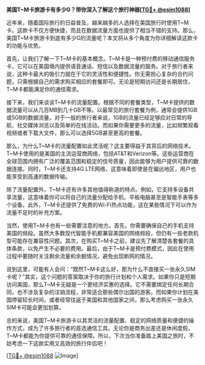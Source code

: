 **美国T~M卡旅游卡有多少G？带你深入了解这个旅行神器[[TG💪+ @esim1088](https://t.me/s/esim1088)]**

近年来，随着国际旅行的日益普及，越来越多的人选择在美国旅行时使用T~M卡。这款卡不仅方便快捷，而且在数据流量方面也提供了相当不错的支持。那么，美国T~M卡旅游卡到底有多少G的流量呢？本文将从多个角度为你详细解读这款卡的功能与优势。

首先，让我们了解一下T~M卡的基本概念。T~M卡是一种预付费的移动通信服务卡，它可以在美国境内提供语音通话、短信以及数据流量的服务。对于旅行者来说，这种卡最大的吸引力就在于它的灵活性和便捷性。你无需担心复杂的合约问题，只需根据自己的需求购买相应的套餐即可。无论是短期访问还是长期居住，T~M卡都能满足你的通信需求。

接下来，我们来谈谈T~M卡的流量配置。根据不同的套餐类型，T~M卡提供的数据流量可以从几百MB到几十GB不等。以最常见的旅行套餐为例，通常会提供1GB或5GB的数据流量。对于一般的旅行者来说，1GB的流量已经足够应对日常的导航、社交媒体浏览以及简单的在线活动。而如果你需要更多的流量，比如频繁观看视频或者下载大文件，那么可以选择5GB甚至更高的套餐。

那么，为什么T~M卡的流量配置如此灵活呢？这主要得益于其背后的网络技术。T~M卡使用的是美国的主流运营商网络，包括AT&T和Verizon等。这些运营商在全球范围内拥有广泛的覆盖范围和稳定的信号质量，因此能够为用户提供可靠的数据连接。同时，T~M卡还支持4G LTE网络，这意味着即使是在偏远地区，用户也能享受到高速的数据传输。

除了流量配置外，T~M卡还有许多其他值得称道的特点。例如，它支持多设备共享流量，这意味着你可以将自己的流量分配给手机、平板电脑甚至是智能手表等多个设备。此外，T~M卡还提供了免费的Wi-Fi热点功能，这在某些情况下可以作为流量不足时的补充方案。

当然，使用T~M卡也有一些需要注意的地方。首先，你需要确保自己的手机支持美国的频段。虽然大多数现代智能手机都兼容美国的网络频段，但仍有一些老款机型可能存在兼容性问题。其次，在购买T~M卡之前，建议先了解清楚各套餐的具体条款，以免产生不必要的费用。最后，由于T~M卡是预付费模式，因此在使用过程中要随时关注剩余流量和余额情况，避免出现断网的情况。

说到这里，可能有人会问：“既然T~M卡这么好，那为什么不直接买一张永久SIM卡呢？”其实，这个问题的答案取决于你的旅行计划和个人需求。如果你只是短期访问美国，那么T~M卡无疑是一个更经济实惠的选择。它不需要绑定任何长期合同，也不涉及复杂的注销流程，非常适合那些偶尔出国的游客。而如果你计划在美国停留较长时间，或者经常往返于美国和其他国家之间，那么考虑购买一张永久SIM卡可能会更加划算。

总的来说，美国T~M卡旅游卡以其灵活的流量配置、稳定的网络质量和便捷的操作方式，成为了许多旅行者的首选通信工具。无论你是商务出差还是休闲度假，T~M卡都能为你提供可靠的通信保障。所以，下次当你准备踏上美国之旅时，不妨考虑一下这款实用又高效的旅行伴侣吧！

[[TG💪+ @esim1088](https://t.me/s/esim1088) ![Image](https://i.postimg.cc/4NQfJmqS/Snipaste-2025-05-13-00-14-12.png)]